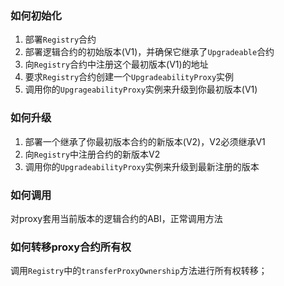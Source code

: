 ### 如何初始化

1. 部署`Registry`合约
2. 部署逻辑合约的初始版本(V1)，并确保它继承了`Upgradeable`合约
3. 向`Registry`合约中注册这个最初版本(V1)的地址
4. 要求`Registry`合约创建一个`UpgradeabilityProxy`实例
5. 调用你的`UpgrageabilityProxy`实例来升级到你最初版本(V1)


### 如何升级

1. 部署一个继承了你最初版本合约的新版本(V2)，V2必须继承V1
2. 向`Registry`中注册合约的新版本V2
3. 调用你的`UpgradeabilityProxy`实例来升级到最新注册的版本


### 如何调用
对proxy套用当前版本的逻辑合约的ABI，正常调用方法

### 如何转移proxy合约所有权
调用`Registry`中的`transferProxyOwnership`方法进行所有权转移；

